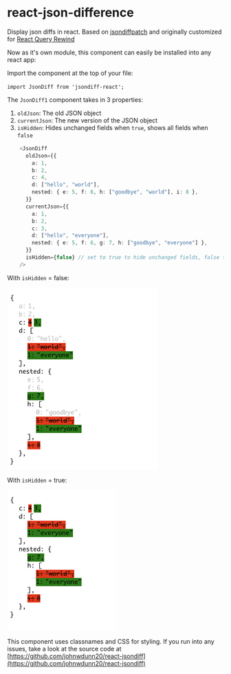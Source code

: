 # react-json-difference
Display json diffs in react. Based on [jsondiffpatch](https://github.com/benjamine/jsondiffpatch) and originally customized for [React Query Rewind](https://reactqueryrewind.com/)

Now as it's own module, this component can easily be installed into any react app:

Import the component at the top of your file:

  `import JsonDiff from 'jsondiff-react';`

The `JsonDiff1` component takes in 3 properties:
1. `oldJson`: The old JSON object
2. `currentJson`: The new version of the JSON object
3. `isHidden`: Hides unchanged fields when `true`, shows all fields when `false`

```typescript
    <JsonDiff
      oldJson={{
        a: 1,
        b: 2,
        c: 4,
        d: ["hello", "world"],
        nested: { e: 5, f: 6, h: ["goodbye", "world"], i: 8 },
      }}
      currentJson={{
        a: 1,
        b: 2,
        c: 3,
        d: ["hello", "everyone"],
        nested: { e: 5, f: 6, g: 7, h: ["goodbye", "everyone"] },
      }}
      isHidden={false} // set to true to hide unchanged fields, false to show all fields
    />
```

With `isHidden` = false:

![example where isHidden is false](package/images/example-hiddenFalse.png)

With `isHidden` = true:

![example where isHidden is true](package/images/example-hiddenTrue.png)

This component uses classnames and CSS for styling. If you run into any issues, take a look at the source code at [https://github.com/johnwdunn20/react-jsondiff](https://github.com/johnwdunn20/react-jsondiff)